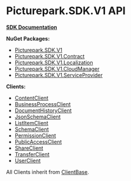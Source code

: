 # Picturepark.SDK.V1 API

**[SDK Documentation](https://github.com/Picturepark/Picturepark.SDK.DotNet/tree/master/docs/README.md)**

**NuGet Packages:**

- [Picturepark.SDK.V1](https://www.nuget.org/packages/Picturepark.SDK.V1/)
- [Picturepark.SDK.V1.Contract](https://www.nuget.org/packages/Picturepark.SDK.V1.Contract/)
- [Picturepark.SDK.V1.Localization](https://www.nuget.org/packages/Picturepark.SDK.V1.Localization/)
- [Picturepark.SDK.V1.CloudManager](https://www.nuget.org/packages/Picturepark.SDK.V1.CloudManager/)
- [Picturepark.SDK.V1.ServiceProvider](https://www.nuget.org/packages/Picturepark.SDK.V1.ServiceProvider/)

**Clients:**

- [ContentClient](api/Picturepark.SDK.V1.ContentClient.html)
- [BusinessProcessClient](api/Picturepark.SDK.V1.BusinessProcessClient.html)
- [DocumentHistoryClient](api/Picturepark.SDK.V1.DocumentHistoryClient.html)
- [JsonSchemaClient](api/Picturepark.SDK.V1.JsonSchemaClient.html)
- [ListItemClient](api/Picturepark.SDK.V1.ListItemClient.html)
- [SchemaClient](api/Picturepark.SDK.V1.SchemaClient.html)
- [PermissionClient](api/Picturepark.SDK.V1.PermissionClient.html)
- [PublicAccessClient](api/Picturepark.SDK.V1.PublicAccessClient.html)
- [ShareClient](api/Picturepark.SDK.V1.ShareClient.html)
- [TransferClient](api/Picturepark.SDK.V1.TransferClient.html)
- [UserClient](api/Picturepark.SDK.V1.UserClient.html)

All Clients inherit from [ClientBase](api/Picturepark.SDK.V1.ClientBase.html).